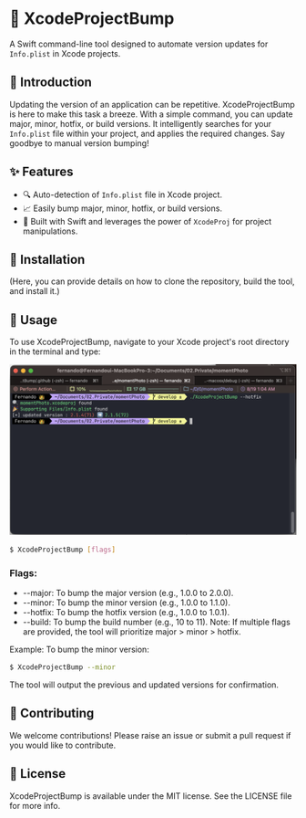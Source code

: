 # 🚀 XcodeProjectBump

A Swift command-line tool designed to automate version updates for `Info.plist` in Xcode projects.

## 🌟 Introduction

Updating the version of an application can be repetitive. XcodeProjectBump is here to make this task a breeze. With a simple command, you can update major, minor, hotfix, or build versions. It intelligently searches for your `Info.plist` file within your project, and applies the required changes. Say goodbye to manual version bumping!

## ✨ Features

- 🔍 Auto-detection of `Info.plist` file in Xcode project.
- 📈 Easily bump major, minor, hotfix, or build versions.
- 🍏 Built with Swift and leverages the power of `XcodeProj` for project manipulations.

## 💽 Installation

(Here, you can provide details on how to clone the repository, build the tool, and install it.)

## 📖 Usage

To use XcodeProjectBump, navigate to your Xcode project's root directory in the terminal and type:

![](.github/images/screenshot.png)

```bash
$ XcodeProjectBump [flags]
```

### Flags:

- --major: To bump the major version (e.g., 1.0.0 to 2.0.0).
- --minor: To bump the minor version (e.g., 1.0.0 to 1.1.0).
- --hotfix: To bump the hotfix version (e.g., 1.0.0 to 1.0.1).
- --build: To bump the build number (e.g., 10 to 11).
 Note: If multiple flags are provided, the tool will prioritize major > minor > hotfix.

Example:
To bump the minor version:

```bash 
$ XcodeProjectBump --minor
```

The tool will output the previous and updated versions for confirmation.

## 🤝 Contributing

We welcome contributions! Please raise an issue or submit a pull request if you would like to contribute.

## 📜 License

XcodeProjectBump is available under the MIT license. See the LICENSE file for more info.

